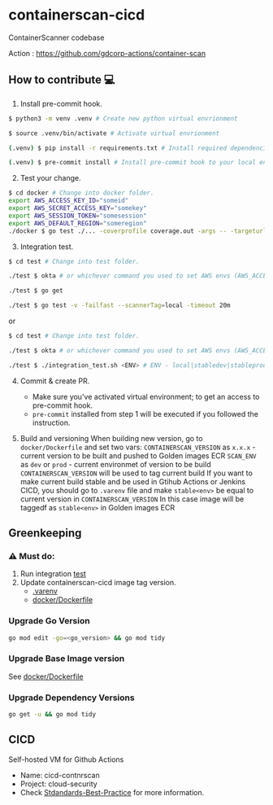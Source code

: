 # containerscan-cicd

ContainerScanner codebase

Action : https://github.com/gdcorp-actions/container-scan

## How to contribute 💻

1. Install pre-commit hook.

```bash
$ python3 -m venv .venv # Create new python virtual envrionment

$ source .venv/bin/activate # Activate virtual envrionment

(.venv) $ pip install -r requirements.txt # Install required dependencies

(.venv) $ pre-commit install # Install pre-commit hook to your local env
```

2. Test your change.

```bash
$ cd docker # Change into docker folder.
export AWS_ACCESS_KEY_ID="someid"
export AWS_SECRET_ACCESS_KEY="somekey"
export AWS_SESSION_TOKEN="somesession"
export AWS_DEFAULT_REGION="someregion"
./docker $ go test ./... -coverprofile coverage.out -args -- -targeturl=some -githuburl=more -repo=test -commit=args -format=too -githubtoken=just -container=testing && go tool cover -func=coverage.out # Validate your code is passing unit test & covered.
```

3. Integration test.

```bash
$ cd test # Change into test folder.

./test $ okta # or whichever command you used to set AWS envs (AWS_ACCESS_KEY_ID, AWS_SECRET_ACCESS_KEY, and AWS_SESSION_TOKEN)

./test $ go get

./test $ go test -v -failfast --scannerTag=local -timeout 20m
```

or

```bash
$ cd test # Change into test folder.

./test $ okta # or whichever command you used to set AWS envs (AWS_ACCESS_KEY_ID, AWS_SECRET_ACCESS_KEY, and AWS_SESSION_TOKEN)

./test $ ./integration_test.sh <ENV> # ENV - local|stabledev|stableprod|v1.1.1|...
```

4. Commit & create PR.

   - Make sure you've activated virtual environment; to get an access to pre-commit hook.
   - `pre-commit` installed from step 1 will be executed if you followed the instruction.

5. Build and versioning
   When building new version, go to `docker/Dockerfile` and set two vars:
   `CONTAINERSCAN_VERSION` as `x.x.x` - current version to be built and pushed to Golden images ECR
   `SCAN_ENV` as `dev` or `prod` - current environmet of version to be build
   `CONTAINERSCAN_VERSION` will be used to tag current build
   If you want to make current build stable and be used in Gtihub Actions or Jenkins CICD,
   you should go to `.varenv` file and make `stable<env>` be equal to current version in `CONTAINERSCAN_VERSION`
   In this case image will be taggedf as `stable<env>` in Golden images ECR

## Greenkeeping

### ⚠️ Must do:

1. Run integration [test](./test/)
2. Update containerscan-cicd image tag version.
   - [.varenv](./.varenv)
   - [docker/Dockerfile](./docker/Dockerfile)

### Upgrade Go Version

```bash
go mod edit -go=<go_version> && go mod tidy
```

### Upgrade Base Image version

See [docker/Dockerfile](./docker/Dockerfile)

### Upgrade Dependency Versions

```bash
go get -u && go mod tidy
```

## CICD

Self-hosted VM for Github Actions

- Name: cicd-contnrscan
- Project: cloud-security
- Check [Stdandards-Best-Practice](https://github.secureserver.net/CTO/guidelines/blob/master/Standards-Best-Practices/CICD/GitHubActions.md) for more information.

